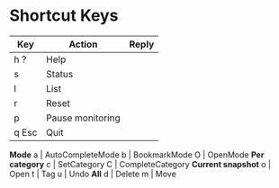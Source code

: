 # Shortcut Keys

Key     | Action | Reply
------- | ------ | -----
h ?     | Help
s       | Status
l       | List
r       | Reset
p       | Pause monitoring
q Esc   | Quit
**Mode**
a       | AutoCompleteMode
b       | BookmarkMode
O       | OpenMode
**Per category**
c       | SetCategory
C       | CompleteCategory
**Current snapshot**
o       | Open
t       | Tag
u       | Undo
**All**
d       | Delete
m       | Move
